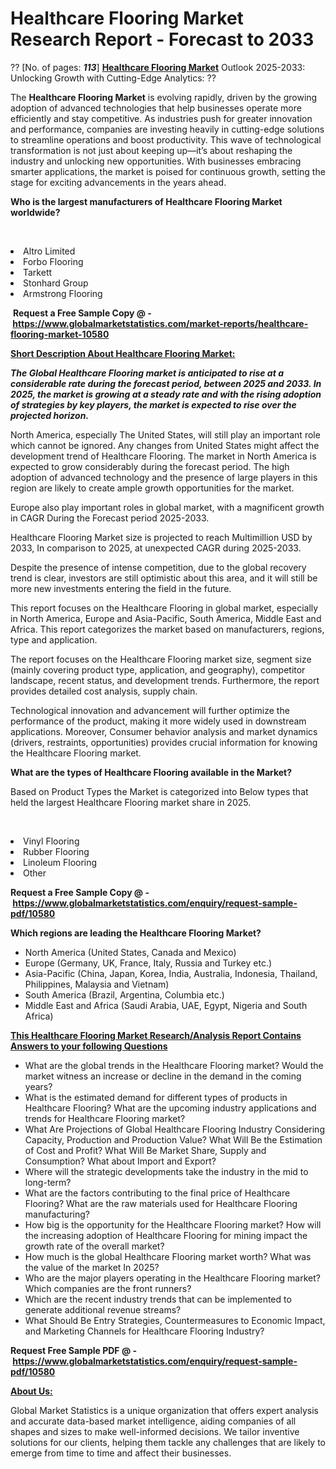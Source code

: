 <H1>Healthcare Flooring Market Research Report - Forecast to 2033</H1><p>?? [No. of pages:&nbsp;<strong><em>113</em></strong>]&nbsp;<strong><a href="https://www.globalmarketstatistics.com/market-reports/healthcare-flooring-market-10580">Healthcare Flooring&nbsp;Market</a></strong>&nbsp;Outlook 2025-2033: Unlocking Growth with Cutting-Edge Analytics: ??</p><p>The <strong>Healthcare Flooring Market</strong> is evolving rapidly, driven by the growing adoption of advanced technologies that help businesses operate more efficiently and stay competitive. As industries push for greater innovation and performance, companies are investing heavily in cutting-edge solutions to streamline operations and boost productivity. This wave of technological transformation is not just about keeping up&mdash;it&rsquo;s about reshaping the industry and unlocking new opportunities. With businesses embracing smarter applications, the market is poised for continuous growth, setting the stage for exciting advancements in the years ahead.</p><p><strong>Who is the largest manufacturers of Healthcare Flooring Market worldwide?</strong></p><p>&nbsp;<li>Altro Limited<li> Forbo Flooring<li> Tarkett<li> Stonhard Group<li> Armstrong Flooring</p><p>&nbsp;<strong>Request a Free Sample Copy @ -&nbsp;<a href="https://www.globalmarketstatistics.com/market-reports/healthcare-flooring-market-10580">https://www.globalmarketstatistics.com/market-reports/healthcare-flooring-market-10580</a></strong></p><p><strong><u>Short Description About Healthcare Flooring Market:</u></strong></p><p><strong><em>The Global Healthcare Flooring market is anticipated to rise at a considerable rate during the forecast period, between 2025 and 2033. In 2025, the market is growing at a steady rate and with the rising adoption of strategies by key players, the market is expected to rise over the projected horizon.</em></strong></p><p>North America, especially The United States, will still play an important role which cannot be ignored. Any changes from United States might affect the development trend of Healthcare Flooring. The market in North America is expected to grow considerably during the forecast period. The high adoption of advanced technology and the presence of large players in this region are likely to create ample growth opportunities for the market.</p><p>Europe also play important roles in global market, with a magnificent growth in CAGR During the Forecast period 2025-2033.</p><p>Healthcare Flooring Market size is projected to reach Multimillion USD by 2033, In comparison to 2025, at unexpected CAGR during 2025-2033.</p><p>Despite the presence of intense competition, due to the global recovery trend is clear, investors are still optimistic about this area, and it will still be more new investments entering the field in the future.</p><p>This report focuses on the Healthcare Flooring in global market, especially in North America, Europe and Asia-Pacific, South America, Middle East and Africa. This report categorizes the market based on manufacturers, regions, type and application.</p><p>The report focuses on the Healthcare Flooring market size, segment size (mainly covering product type, application, and geography), competitor landscape, recent status, and development trends. Furthermore, the report provides detailed cost analysis, supply chain.</p><p>Technological innovation and advancement will further optimize the performance of the product, making it more widely used in downstream applications. Moreover, Consumer behavior analysis and market dynamics (drivers, restraints, opportunities) provides crucial information for knowing the Healthcare Flooring market.</p><p><strong>What are the types of Healthcare Flooring available in the Market?</strong></p><p>Based on Product Types the Market is categorized into Below types that held the largest Healthcare Flooring market share in 2025.</p><p>&nbsp;<li>Vinyl Flooring<li> Rubber Flooring<li> Linoleum Flooring<li> Other&nbsp;</p><p><strong>Request a Free Sample Copy @ -&nbsp;<a href="https://www.globalmarketstatistics.com/enquiry/request-sample-pdf/10580">https://www.globalmarketstatistics.com/enquiry/request-sample-pdf/10580</a></strong></p><p><strong>Which regions are leading the Healthcare Flooring Market?</strong></p><ul><li>North America (United States, Canada and Mexico)</li><li>Europe (Germany, UK, France, Italy, Russia and Turkey etc.)</li><li>Asia-Pacific (China, Japan, Korea, India, Australia, Indonesia, Thailand, Philippines, Malaysia and Vietnam)</li><li>South America (Brazil, Argentina, Columbia etc.)</li><li>Middle East and Africa (Saudi Arabia, UAE, Egypt, Nigeria and South Africa)</li></ul><p><strong><u>This Healthcare Flooring Market Research/Analysis Report Contains Answers to your following Questions</u></strong></p><ul><li>What are the global trends in the Healthcare Flooring market? Would the market witness an increase or decline in the demand in the coming years?</li><li>What is the estimated demand for different types of products in Healthcare Flooring? What are the upcoming industry applications and trends for Healthcare Flooring market?</li><li>What Are Projections of Global Healthcare Flooring Industry Considering Capacity, Production and Production Value? What Will Be the Estimation of Cost and Profit? What Will Be Market Share, Supply and Consumption? What about Import and Export?</li><li>Where will the strategic developments take the industry in the mid to long-term?</li><li>What are the factors contributing to the final price of Healthcare Flooring? What are the raw materials used for Healthcare Flooring manufacturing?</li><li>How big is the opportunity for the Healthcare Flooring market? How will the increasing adoption of Healthcare Flooring for mining impact the growth rate of the overall market?</li><li>How much is the global Healthcare Flooring market worth? What was the value of the market In 2025?</li><li>Who are the major players operating in the Healthcare Flooring market? Which companies are the front runners?</li><li>Which are the recent industry trends that can be implemented to generate additional revenue streams?</li><li>What Should Be Entry Strategies, Countermeasures to Economic Impact, and Marketing Channels for Healthcare Flooring Industry?</li></ul><p><strong>Request Free Sample PDF @ -&nbsp;<a href="https://www.globalmarketstatistics.com/enquiry/request-sample-pdf/10580">https://www.globalmarketstatistics.com/enquiry/request-sample-pdf/10580</a></strong></p><p><strong><u>About Us:</u></strong></p><p>Global Market Statistics&nbsp;is a unique organization that offers expert analysis and accurate data-based market intelligence, aiding companies of all shapes and sizes to make well-informed decisions. We tailor inventive solutions for our clients, helping them tackle any challenges that are likely to emerge from time to time and affect their businesses.</p>

